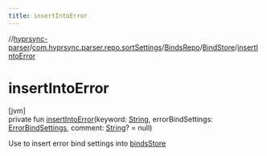 ```yaml
---
title: insertIntoError
---
```

//[hyprsync-parser](../../../../index.html)/[com.hyprsync.parser.repo.sortSettings](../../index.html)/[BindsRepo](../index.html)/[BindStore](index.html)/[insertIntoError](insert-into-error.html)



# insertIntoError



[jvm]\
private fun [insertIntoError](insert-into-error.html)(keyword: [String](https://kotlinlang.org/api/core/kotlin-stdlib/kotlin/-string/index.html), errorBindSettings: [ErrorBindSettings](../../../com.hyprsync.parser.models/-error-bind-settings/index.html), comment: [String](https://kotlinlang.org/api/core/kotlin-stdlib/kotlin/-string/index.html)? = null)



Use to insert error bind settings into [bindsStore](binds-store.html)



